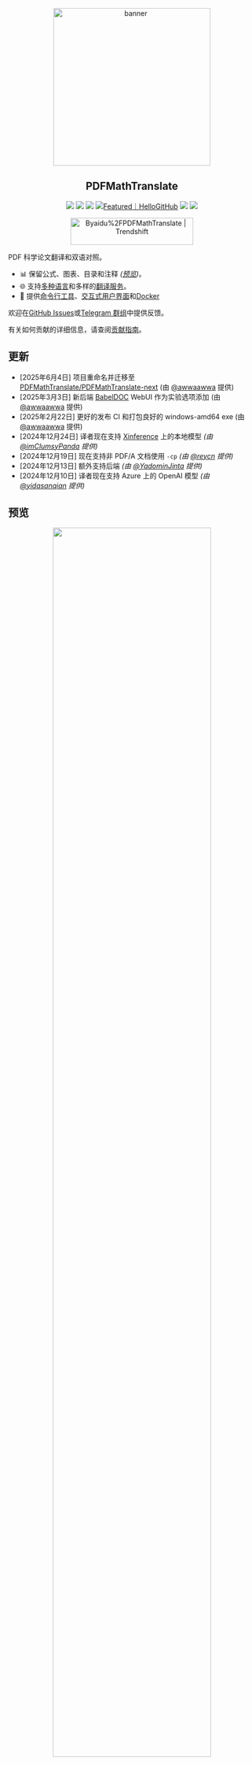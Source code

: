 <div align="center">

<img src="./docs/images/banner.png" width="320px"  alt="banner"/>

<h2 id="title">PDFMathTranslate</h2>

<p>
  <!-- PyPI -->
  <a href="https://pypi.org/project/pdf2zh-next/">
    <img src="https://img.shields.io/pypi/v/pdf2zh-next"></a>
  <a href="https://pepy.tech/projects/pdf2zh-next">
    <img src="https://static.pepy.tech/badge/pdf2zh-next"></a>
  <a href="https://hub.docker.com/repository/docker/awwaawwa/pdfmathtranslate-next/tags">
    <img src="https://img.shields.io/docker/pulls/awwaawwa/pdfmathtranslate-next/tags"></a>
  <a href="https://hellogithub.com/repository/8ec2cfd3ef744762bf531232fa32bc47" target="_blank"><img src="https://api.hellogithub.com/v1/widgets/recommend.svg?rid=8ec2cfd3ef744762bf531232fa32bc47&claim_uid=JQ0yfeBNjaTuqDU&theme=small" alt="Featured｜HelloGitHub" /></a>
  <!-- <a href="https://gitcode.com/PDFMathTranslate/PDFMathTranslate-next/overview">
    <img src="https://gitcode.com/PDFMathTranslate/PDFMathTranslate-next/star/badge.svg"></a> -->
  <!-- <a href="https://huggingface.co/spaces/reycn/PDFMathTranslate-Docker">
    <img src="https://img.shields.io/badge/%F0%9F%A4%97-Online%20Demo-FF9E0D"></a> -->
  <!-- <a href="https://www.modelscope.cn/studios/AI-ModelScope/PDFMathTranslate"> -->
    <!-- <img src="https://img.shields.io/badge/ModelScope-Demo-blue"></a> -->
  <!-- <a href="https://github.com/PDFMathTranslate/PDFMathTranslate-next/pulls">
    <img src="https://img.shields.io/badge/contributions-welcome-green"></a> -->
  <a href="https://t.me/+Z9_SgnxmsmA5NzBl">
    <img src="https://img.shields.io/badge/Telegram-2CA5E0?style=flat-squeare&logo=telegram&logoColor=white"></a>
  <!-- License -->
  <a href="./LICENSE">
    <img src="https://img.shields.io/github/license/PDFMathTranslate/PDFMathTranslate-next"></a>
</p>

<a href="https://trendshift.io/repositories/12424" target="_blank"><img src="https://trendshift.io/api/badge/repositories/12424" alt="Byaidu%2FPDFMathTranslate | Trendshift" style="width: 250px; height: 55px;" width="250" height="55"/></a>

</div>

PDF 科学论文翻译和双语对照。

- 📊 保留公式、图表、目录和注释 _([预览](#preview))_。
- 🌐 支持[多种语言](https://pdf2zh-next.com/supported_languages.html)和多样的[翻译服务](https://pdf2zh-next.com/advanced/Documentation-of-Translation-Services.html)。
- 🤖 提供[命令行工具](https://pdf2zh-next.com/getting-started/USAGE_commandline.html)、[交互式用户界面](https://pdf2zh-next.com/getting-started/USAGE_webui.html)和[Docker](https://pdf2zh-next.com/getting-started/INSTALLATION_docker.html)

欢迎在[GitHub Issues](https://github.com/PDFMathTranslate/PDFMathTranslate-next/issues)或[Telegram 群组](https://t.me/+Z9_SgnxmsmA5NzBl)中提供反馈。

有关如何贡献的详细信息，请查阅[贡献指南](https://pdf2zh-next.com/community/Contribution-Guide.html)。

<h2 id="updates">更新</h2>

- [2025年6月4日] 项目重命名并迁移至 [PDFMathTranslate/PDFMathTranslate-next](https://github.com/PDFMathTranslate/PDFMathTranslate-next) (由 [@awwaawwa](https://github.com/awwaawwa) 提供)
- [2025年3月3日] 新后端 [BabelDOC](https://github.com/funstory-ai/BabelDOC) WebUI 作为实验选项添加 (由 [@awwaawwa](https://github.com/awwaawwa) 提供)
- [2025年2月22日] 更好的发布 CI 和打包良好的 windows-amd64 exe (由 [@awwaawwa](https://github.com/awwaawwa) 提供)
- [2024年12月24日] 译者现在支持 [Xinference](https://github.com/xorbitsai/inference) 上的本地模型 _(由 [@imClumsyPanda](https://github.com/imClumsyPanda) 提供)_
- [2024年12月19日] 现在支持非 PDF/A 文档使用 `-cp` _(由 [@reycn](https://github.com/reycn) 提供)_
- [2024年12月13日] 额外支持后端 _(由 [@YadominJinta](https://github.com/YadominJinta) 提供)_
- [2024年12月10日] 译者现在支持 Azure 上的 OpenAI 模型 _(由 [@yidasanqian](https://github.com/yidasanqian) 提供)_

<h2 id="preview">预览</h2>

<div align="center">
<!-- <img src="./docs/images/preview.gif" width="80%"  alt="preview"/> -->
<img src="https://s.immersivetranslate.com/assets/r2-uploads/images/babeldoc-preview.png" width="80%"/>
</div>

<h2 id="demo">在线服务 🌟</h2>

> [!NOTE]
>
> pdf2zh 2.0 目前不提供在线演示

您可以通过以下任一演示来试用我们的应用程序：

- [v1.x 公共免费服务](https://pdf2zh.com/) 在线使用，无需安装 _(推荐)_。
- [沉浸式翻译 - BabelDOC](https://app.immersivetranslate.com/babel-doc/) 每月 1000 页免费。 _(推荐)_
<!-- - [Demo hosted on HuggingFace](https://huggingface.co/spaces/reycn/PDFMathTranslate-Docker)
- [Demo hosted on ModelScope](https://www.modelscope.cn/studios/AI-ModelScope/PDFMathTranslate) without installation. -->

请注意，演示的计算资源有限，请避免滥用。

<h2 id="install">安装和使用</h2>

### 安装

1. [**Windows EXE**](https://pdf2zh-next.com/getting-started/INSTALLATION_winexe.html) <small>推荐用于 Windows</small>
2. [**Docker**](https://pdf2zh-next.com/getting-started/INSTALLATION_docker.html) <small>推荐用于 Linux</small>
3. [**uv** (一个 Python 包管理器)](https://pdf2zh-next.com/getting-started/INSTALLATION_uv.html) <small>推荐用于 macOS</small>

---

### 使用

1. [使用 **WebUI**](https://pdf2zh-next.com/getting-started/USAGE_webui.html)
2. [使用 **Zotero 插件**](https://github.com/guaguastandup/zotero-pdf2zh) (第三方程序)
3. [使用 **命令行**](https://pdf2zh-next.com/getting-started/USAGE_commandline.html)

对于不同的使用场景，我们提供不同的方法来使用我们的程序。请查看[此页面](./getting-started/getting-started.md)以获取更多信息。

<h2 id="usage">高级选项</h2>

有关详细说明，请参阅我们的[高级用法](https://pdf2zh-next.com/advanced/advanced.html)文档以获取每个选项的完整列表。

<h2 id="downstream">二次开发 (API)</h2>

> [!NOTE]
>
> 目前没有提供相关文档。将会在后续补充。请耐心等待。


<!-- For downstream applications, please refer to our document about [API Details](./docs/APIS.md) for futher information about:

- [Python API](./docs/APIS.md#api-python), how to use the program in other Python programs
- [HTTP API](./docs/APIS.md#api-http), how to communicate with a server with the program installed -->

<h2 id="langcode">语言代码</h2>

如果您不知道要使用什么代码来翻译成所需的语言，请查看[此文档](https://pdf2zh-next.com/advanced/Language-Codes.html)

<!-- 
<h2 id="todo">TODOs</h2>

- [ ] 使用 DocLayNet 基于模型解析布局, [PaddleX](https://github.com/PaddlePaddle/PaddleX/blob/17cc27ac3842e7880ca4aad92358d3ef8555429a/paddlex/repo_apis/PaddleDetection_api/object_det/official_categories.py#L81), [PaperMage](https://github.com/allenai/papermage/blob/9cd4bb48cbedab45d0f7a455711438f1632abebe/README.md?plain=1#L102), [SAM2](https://github.com/facebookresearch/sam2)

- [ ] 修复页面旋转、目录、列表格式

- [ ] 修复旧论文中的像素公式

- [ ] 异步重试，除非是 KeyboardInterrupt

- [ ] Knuth–Plass 算法用于西方语言

- [ ] 支持非 PDF/A 文件

- [ ] [Zotero](https://github.com/zotero/zotero) 和 [Obsidian](https://github.com/obsidianmd/obsidian-releases) 的插件 -->

<h2 id="acknowledgement">致谢</h2>

- [沉浸式翻译](https://immersivetranslate.com) 为本项目的活跃贡献者提供每月 Pro 会员兑换码，详情请参阅：[CONTRIBUTOR_REWARD.md](https://github.com/funstory-ai/BabelDOC/blob/main/docs/CONTRIBUTOR_REWARD.md)

- 1.x 版本: [Byaidu/PDFMathTranslate](https://github.com/Byaidu/PDFMathTranslate)


- 新后端: [BabelDOC](https://github.com/funstory-ai/BabelDOC)

- 文档合并: [PyMuPDF](https://github.com/pymupdf/PyMuPDF)

- 文档解析: [Pdfminer.six](https://github.com/pdfminer/pdfminer.six)

- 文档提取: [MinerU](https://github.com/opendatalab/MinerU)

- 文档预览: [Gradio PDF](https://github.com/freddyaboulton/gradio-pdf)

- 多线程翻译: [MathTranslate](https://github.com/SUSYUSTC/MathTranslate)

- 布局解析: [DocLayout-YOLO](https://github.com/opendatalab/DocLayout-YOLO)

- 文档标准: [PDF Explained](https://zxyle.github.io/PDF-Explained/), [PDF Cheat Sheets](https://pdfa.org/resource/pdf-cheat-sheets/)

- 多语言字体: [Go Noto Universal](https://github.com/satbyy/go-noto-universal)

- [异步化](https://github.com/multimeric/Asynchronize/tree/master?tab=readme-ov-file)

- [多进程日志记录](https://github.com/SebastianGrans/Rich-multiprocess-logging/tree/main)

<h2 id="conduct">提交代码前</h2>

我们欢迎贡献者积极参与使 pdf2zh 更加完善。在您准备提交代码之前，请参阅我们的[行为准则](https://pdf2zh-next.com/community/CODE_OF_CONDUCT.html)和[贡献指南](https://pdf2zh-next.com/community/Contribution-Guide.html)。

<h2 id="contrib">贡献者</h2>

<a href="https://github.com/PDFMathTranslate/PDFMathTranslate-next/graphs/contributors">
  <img src="https://opencollective.com/PDFMathTranslate/contributors.svg?width=890&button=false" />
</a>

![Alt](https://repobeats.axiom.co/api/embed/dfa7583da5332a11468d686fbd29b92320a6a869.svg "Repobeats analytics image")

<h2 id="star_hist">Star 历史</h2>

<a href="https://star-history.com/#PDFMathTranslate/PDFMathTranslate-next&Date">
 <picture>
   <source media="(prefers-color-scheme: dark)" srcset="https://api.star-history.com/svg?repos=PDFMathTranslate/PDFMathTranslate-next&type=Date&theme=dark" />
   <source media="(prefers-color-scheme: light)" srcset="https://api.star-history.com/svg?repos=PDFMathTranslate/PDFMathTranslate-next&type=Date" />
   <img alt="Star History Chart" src="https://api.star-history.com/svg?repos=PDFMathTranslate/PDFMathTranslate-next&type=Date"/>
 </picture>
</a>
